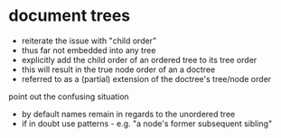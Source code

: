 
# document trees
- reiterate the issue with "child order"
- thus far not embedded into any tree
- explicitly add the child order of an ordered tree to its tree order
- this will result in the true node order of an a doctree
- referred to as a (partial) extension of the doctree's tree/node order

point out the confusing situation
- by default names remain in regards to the unordered tree
- if in doubt use patterns - e.g. "a node's former subsequent sibling"

